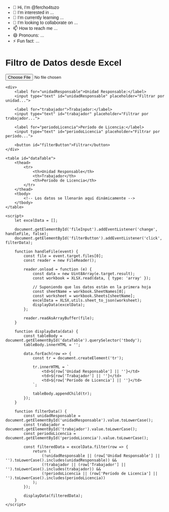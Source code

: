 - 👋 Hi, I’m @fercho4tuzo
- 👀 I’m interested in ...
- 🌱 I’m currently learning ...
- 💞️ I’m looking to collaborate on ...
- 📫 How to reach me ...
- 😄 Pronouns: ...
- ⚡ Fun fact: ...

<!---
fercho4tuzo/fercho4tuzo is a ✨ special ✨ repository because its `README.md` (this file) appears on your GitHub profile.
You can click the Preview link to take a look at your changes.
--->
<!DOCTYPE html>
<html lang="en">
<head>
    <meta charset="UTF-8">
    <meta name="viewport" content="width=device-width, initial-scale=1.0">
    <title>Filtro de Datos Excel</title>
    <script src="https://cdnjs.cloudflare.com/ajax/libs/xlsx/0.18.5/xlsx.full.min.js"></script>
    <style>
        body {
            font-family: Arial, sans-serif;
            margin: 20px;
        }
        table {
            width: 100%;
            border-collapse: collapse;
            margin-top: 20px;
        }
        table, th, td {
            border: 1px solid black;
        }
        th, td {
            padding: 10px;
            text-align: left;
        }
        th {
            background-color: #f2f2f2;
        }
    </style>
</head>
<body>
    <h1>Filtro de Datos desde Excel</h1>
    <input type="file" id="fileInput" accept=".xlsx, .xls" />

    <div>
        <label for="unidadResponsable">Unidad Responsable:</label>
        <input type="text" id="unidadResponsable" placeholder="Filtrar por unidad...">

        <label for="trabajador">Trabajador:</label>
        <input type="text" id="trabajador" placeholder="Filtrar por trabajador...">

        <label for="periodoLicencia">Período de Licencia:</label>
        <input type="text" id="periodoLicencia" placeholder="Filtrar por período...">

        <button id="filterButton">Filtrar</button>
    </div>

    <table id="dataTable">
        <thead>
            <tr>
                <th>Unidad Responsable</th>
                <th>Trabajador</th>
                <th>Período de Licencia</th>
            </tr>
        </thead>
        <tbody>
            <!-- Los datos se llenarán aquí dinámicamente -->
        </tbody>
    </table>

    <script>
        let excelData = [];

        document.getElementById('fileInput').addEventListener('change', handleFile, false);
        document.getElementById('filterButton').addEventListener('click', filterData);

        function handleFile(event) {
            const file = event.target.files[0];
            const reader = new FileReader();

            reader.onload = function (e) {
                const data = new Uint8Array(e.target.result);
                const workbook = XLSX.read(data, { type: 'array' });

                // Suponiendo que los datos están en la primera hoja
                const sheetName = workbook.SheetNames[0];
                const worksheet = workbook.Sheets[sheetName];
                excelData = XLSX.utils.sheet_to_json(worksheet);
                displayData(excelData);
            };

            reader.readAsArrayBuffer(file);
        }

        function displayData(data) {
            const tableBody = document.getElementById('dataTable').querySelector('tbody');
            tableBody.innerHTML = '';

            data.forEach(row => {
                const tr = document.createElement('tr');

                tr.innerHTML = `
                    <td>${row['Unidad Responsable'] || ''}</td>
                    <td>${row['Trabajador'] || ''}</td>
                    <td>${row['Período de Licencia'] || ''}</td>
                `;

                tableBody.appendChild(tr);
            });
        }

        function filterData() {
            const unidadResponsable = document.getElementById('unidadResponsable').value.toLowerCase();
            const trabajador = document.getElementById('trabajador').value.toLowerCase();
            const periodoLicencia = document.getElementById('periodoLicencia').value.toLowerCase();

            const filteredData = excelData.filter(row => {
                return (
                    (!unidadResponsable || (row['Unidad Responsable'] || '').toLowerCase().includes(unidadResponsable)) &&
                    (!trabajador || (row['Trabajador'] || '').toLowerCase().includes(trabajador)) &&
                    (!periodoLicencia || (row['Período de Licencia'] || '').toLowerCase().includes(periodoLicencia))
                );
            });

            displayData(filteredData);
        }
    </script>
</body>
</html>

